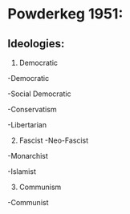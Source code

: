 # Powderkeg 1951:

## Ideologies:

1. Democratic

-Democratic

-Social Democratic

-Conservatism

-Libertarian


2. Fascist
-Neo-Fascist

-Monarchist

-Islamist


3. Communism

-Communist


